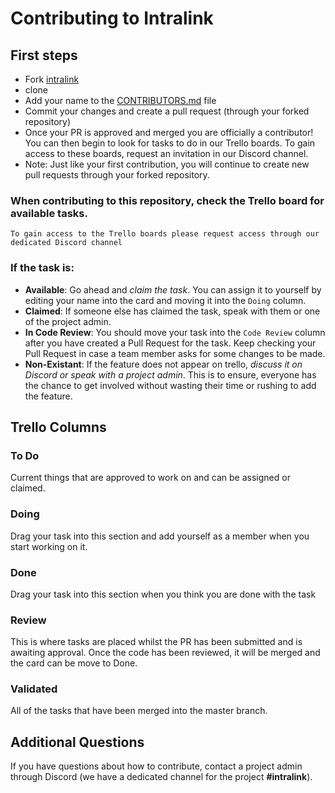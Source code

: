 # Contributing to Intralink

## First steps

- Fork [intralink](https://github.com/angeloDiepe/intralink)
- clone 
- Add your name to the [CONTRIBUTORS.md](https://github.com/angeloDiepe/intralink/blob/master/CONTRIBUTORS.md) file
- Commit your changes and create a pull request (through your forked repository)
- Once your PR is approved and merged you are officially a contributor! You can then begin to look for tasks to do in our Trello boards. To gain access to these boards, request an invitation in our Discord channel.
- Note: Just like your first contribution, you will continue to create new pull requests through your forked repository.

### When contributing to this repository, check the Trello board for available tasks.

`To gain access to the Trello boards please request access through our dedicated Discord channel`

### If the task is:

- **Available**: Go ahead and _claim the task_. You can assign it to yourself by editing your name into the card and moving it into the `Doing` column.
- **Claimed**: If someone else has claimed the task, speak with them or one of the project admin.
- **In Code Review**: You should move your task into the `Code Review` column after you have created a Pull Request for the task. Keep checking your Pull Request in case a team member asks for some changes to be made.
- **Non-Existant**: If the feature does not appear on trello, _discuss it on Discord or speak with a project admin_. This is to ensure, everyone has the chance to get involved without wasting their time or rushing to add the feature.

## Trello Columns

### To Do

Current things that are approved to work on and can be assigned or claimed.

### Doing

Drag your task into this section and add yourself as a member when you start working on it.

### Done

Drag your task into this section when you think you are done with the task

### Review

This is where tasks are placed whilst the PR has been submitted and is awaiting approval. Once the code has been reviewed, it will be merged and the card can be move to Done.

### Validated

All of the tasks that have been merged into the master branch.

## Additional Questions

If you have questions about how to contribute, contact a project admin through Discord (we have a dedicated channel for the project **#intralink**).